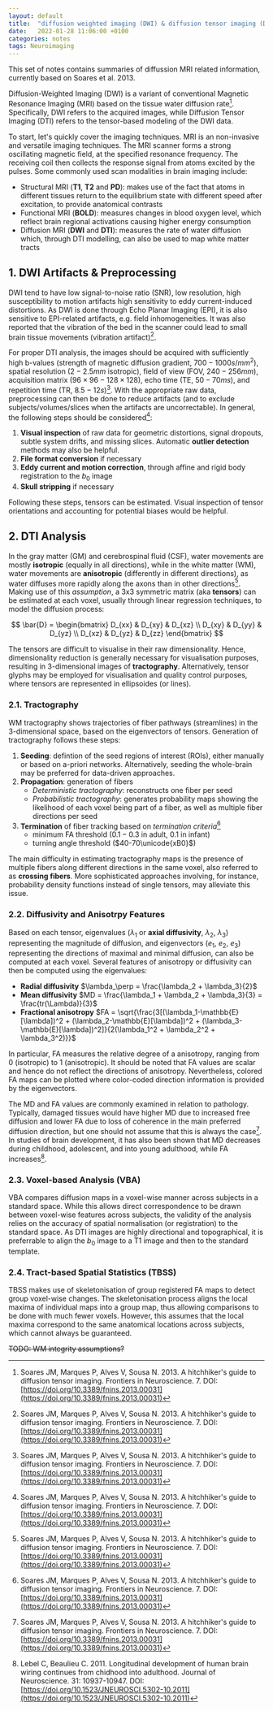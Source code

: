 ```yaml
---
layout: default
title:  "diffusion weighted imaging (DWI) & diffusion tensor imaging (DTI)"
date:   2022-01-28 11:06:00 +0100
categories: notes
tags: Neuroimaging
---
```


This set of notes contains summaries of diffussion MRI related information, currently based on Soares et al. 2013.

Diffusion-Weighted Imaging (DWI) is a variant of conventional Magnetic Resonance Imaging (MRI) based on the tissue water diffusion rate[^fn1]. Specifically, DWI refers to the acquired images, while Diffusion Tensor Imaging (DTI) refers to the tensor-based modeling of the DWI data.

To start, let's quickly cover the imaging techniques. MRI is an non-invasive and versatile imaging techniques. The MRI scanner forms a strong oscillating magnetic field, at the specified resonance frequency. The receiving coil then collects the response signal from atoms excited by the pulses. Some commonly used scan modalities in brain imaging include:

- Structural MRI (**T1**, **T2** and **PD**): makes use of the fact that atoms in different tissues return to the equilibrium state with different speed after excitation, to provide anatomical contrasts
- Functional MRI (**BOLD**): measures changes in blood oxygen level, which reflect brain regional activations causing higher energy consumption
- Diffusion MRI (**DWI** and **DTI**): measures the rate of water diffusion which, through DTI modelling, can also be used to map white matter tracts

## 1. DWI Artifacts & Preprocessing

DWI tend to have low signal-to-noise ratio (SNR), low resolution, high susceptibility to motion artifacts high sensitivity to eddy current-induced distortions. As DWI is done through Echo Planar Imaging (EPI), it is also sensitive to EPI-related artifacts, e.g. field inhomogeneities. It was also reported that the vibration of the bed in the scanner could lead to small brain tissue movements (vibration artifact)[^fn1].

For proper DTI analysis, the images should be acquired with sufficiently high b-values (strength of magnetic diffusion gradient, $700 - 1000 s/mm^2$), spatial resolution ($2 - 2.5 mm$ isotropic), field of view (FOV, $240 - 256mm$), acquisition matrix ($96\times96-128\times128)$, echo time (TE, $50-70ms$), and repetition time (TR, $8.5-12s$)[^fn1]. With the appropriate raw data, preprocessing can then be done to reduce artifacts (and to exclude subjects/volumes/slices when the artifacts are uncorrectable). In general, the following steps should be considered[^fn1]:

1. **Visual inspection** of raw data for geometric distortions, signal dropouts, subtle system drifts, and missing slices. Automatic **outlier detection** methods may also be helpful.
2. **File format conversion** if necessary
3. **Eddy current and motion correction**, through affine and rigid body registration to the $b_0$ image
4. **Skull stripping** if necessary

Following these steps, tensors can be estimated. Visual inspection of tensor orientations and accounting for potential biases would be helpful.

## 2. DTI Analysis

In the gray matter (GM) and cerebrospinal fluid (CSF), water movements are mostly **isotropic** (equally in all directions), while in the white matter (WM), water movements are **anisotropic** (differently in different directions), as water diffuses more rapidly along the axons than in other directions[^fn1]. Making use of this *assumption*, a 3x3 symmetric matrix (aka **tensors**) can be estimated at each voxel, usually through linear regression techniques, to model the diffusion process:

$$
\bar{D} = \begin{bmatrix} D_{xx} & D_{xy} & D_{xz} \\ D_{xy} & D_{yy}  & D_{yz} \\ D_{xz} & D_{yz}  & D_{zz} \end{bmatrix} 
$$

The tensors are difficult to visualise in their raw dimensionality. Hence, dimensionality reduction is generally necessary for visualisation purposes, resulting in 3-dimensional images of **tractography**. Alternatively, tensor glyphs may be employed for visualisation and quality control purposes, where tensors are represented in ellipsoides (or lines).

### 2.1. Tractography

WM tractography shows trajectories of fiber pathways (streamlines) in the 3-dimensional space, based on the eigenvectors of tensors. Generation of tractography follows these steps:

1. **Seeding**: defintion of the seed regions of interest (ROIs), either manually or based on a-priori networks. Alternatively, seeding the whole-brain may be preferred for data-driven approaches.
2. **Propagation**: generation of fibers
	- *Deterministic tractography*: reconstructs one fiber per seed
	- *Probabilistic tractography*: generates probability maps showing the likelihood of each voxel being part of a fiber, as well as multiple fiber directions per seed
3. **Termination** of fiber tracking based on *termination criteria*[^fn1]
	- minimum FA threshold ($0.1-0.3$ in adult, $0.1$ in infant)
	- turning angle threshold ($40-70\unicode{xB0}$)

The main difficulty in estimating tractography maps is the presence of multiple fibers along different directions in the same voxel, also referred to as **crossing fibers**. More sophisticated approaches involving, for instance, probability density functions instead of single tensors, may alleviate this issue.

### 2.2. Diffusivity and Anisotrpy Features

Based on each tensor, eigenvalues ($\lambda_1$ or **axial diffusivity**, $\lambda_2$, $\lambda_3$) representing the magnitude of diffusion, and eigenvectors ($e_1$, $e_2$, $e_3$) representing the directions of maximal and minimal diffusion, can also be computed at each voxel. Several features of anisotropy or diffusivity can then be computed using the eigenvalues:

- **Radial diffusivity** $\lambda_\perp = \frac{\lambda_2 + \lambda_3}{2}$
- **Mean diffusivity** $MD = \frac{\lambda_1 + \lambda_2 + \lambda_3}{3} = \frac{tr(\Lambda)}{3}$ 
- **Fractional anisotropy** $FA = \sqrt{\frac{3[(\lambda_1-\mathbb{E}[\lambda])^2 + (\lambda_2-\mathbb{E}[\lambda])^2 + (\lambda_3-\mathbb{E}[\lambda])^2]}{2(\lambda_1^2 + \lambda_2^2 + \lambda_3^2)}}$

In particular, FA measures the relative degree of a anisotropy, ranging from 0 (isotropic) to 1 (anisotropic). It should be noted that FA values are scalar and hence do not reflect the directions of anisotropy. Nevertheless, colored FA maps can be plotted where color-coded direction information is provided by the eigenvectors. 

The MD and FA values are commonly examined in relation to pathology. Typically, damaged tissues would have higher MD due to increased free diffusion and lower FA due to loss of coherence in the main preferred diffusion direction, but one should not assume that this is always the case[^fn1]. In studies of brain development, it has also been shown that MD decreases during childhood, adolescent, and into young adulthood, while FA increases[^fn2].

### 2.3. Voxel-based Analysis (VBA)

VBA compares diffusion maps in a voxel-wise manner across subjects in a standard space. While this allows direct correspondence to be drawn between voxel-wise features across subjects, the validity of the analysis relies on the accuracy of spatial normalisation (or registration) to the standard space. As DTI images are highly directional and topographical, it is preferrable to align the $b_0$ image to a T1 image and then to the standard template.

### 2.4. Tract-based Spatial Statistics (TBSS)

TBSS makes use of skeletonisation of group registered FA maps to detect group voxel-wise changes. The skeletonisation process aligns the local maxima of individual maps into a group map, thus allowing comparisons to be done with much fewer voxels. However, this assumes that the local maxima correspond to the same anatomical locations across subjects, which cannot always be guaranteed.

~~TODO: WM integrity assumptions?~~

[^fn1]: Soares JM, Marques P, Alves V, Sousa N. 2013. A hitchhiker's guide to diffusion tensor imaging. Frontiers in Neuroscience. 7. DOI: [https://doi.org/10.3389/fnins.2013.00031](https://doi.org/10.3389/fnins.2013.00031)
[^fn2]: Lebel C, Beaulieu C. 2011. Longitudinal development of human brain wiring continues from chidhood into adulthood. Journal of Neuroscience. 31: 10937-10947. DOI: [https://doi.org/10.1523/JNEUROSCI.5302-10.2011](https://doi.org/10.1523/JNEUROSCI.5302-10.2011)

